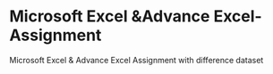 # Microsoft Excel &Advance Excel-Assignment
Microsoft Excel &amp; Advance Excel Assignment with difference dataset
